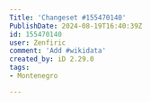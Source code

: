 ```yaml
---
Title: 'Changeset #155470140'
PublishDate: 2024-08-19T16:40:39Z
id: 155470140
user: Zenfiric
comment: 'Add #wikidata'
created_by: iD 2.29.0
tags:
- Montenegro

---
```

